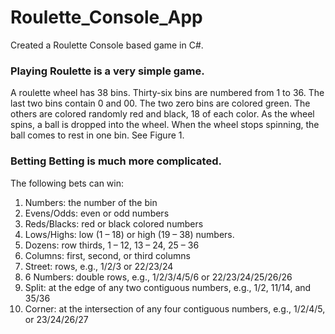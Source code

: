 # Roulette_Console_App
Created a Roulette Console based game in C#.
### Playing Roulette is a very simple game.
  A roulette wheel has 38 bins. Thirty-six bins are numbered from 1 to 36. The last two bins contain 0 and 00. The two zero bins are colored green. The others are colored randomly red and black, 18 of each color. As the wheel spins, a ball is dropped into the wheel. When the wheel stops spinning, the ball comes to rest in one bin. See Figure 1.
### Betting Betting is much more complicated. 
  The following bets can win:
1. Numbers: the number of the bin
2. Evens/Odds: even or odd numbers
3. Reds/Blacks: red or black colored numbers
4. Lows/Highs: low (1 – 18) or high (19 – 38) numbers.
5. Dozens: row thirds, 1 – 12, 13 – 24, 25 – 36
6. Columns: first, second, or third columns
7. Street: rows, e.g., 1/2/3 or 22/23/24
8. 6 Numbers: double rows, e.g., 1/2/3/4/5/6 or 22/23/24/25/26/26
9. Split: at the edge of any two contiguous numbers, e.g., 1/2, 11/14, and 35/36
10. Corner: at the intersection of any four contiguous numbers, e.g., 1/2/4/5, or 23/24/26/27
